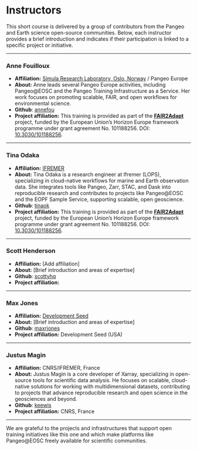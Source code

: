 # Instructors

This short course is delivered by a group of contributors from the Pangeo and Earth science open-source communities. Below, each instructor provides a brief introduction and indicates if their participation is linked to a specific project or initiative.

---

### **Anne Fouilloux**
- **Affiliation:** [Simula Research Laboratory, Oslo, Norway](https://www.simula.no) / Pangeo Europe
- **About:** Anne leads several Pangeo Europe activities, including Pangeo@EOSC and the Pangeo Training Infrastructure as a Service. Her work focuses on promoting scalable, FAIR, and open workflows for environmental science.
- **Github**: [annefou](https://github.com/annefou)
- **Project affiliation:** This training is provided as part of the **[FAIR2Adapt](https://fair2adapt-eosc.eu)** project, funded by the European Union’s Horizon Europe framework programme under grant agreement No. 101188256. DOI: [10.3030/101188256](https://cordis.europa.eu/project/id/101188256).

---

### **Tina Odaka**
- **Affiliation:** [IFREMER](https://en.ifremer.fr)
- **About:** Tina Odaka is a research engineer at Ifremer (LOPS), specializing in cloud-native workflows for marine and Earth observation data. She integrates tools like Pangeo, Zarr, STAC, and Dask into reproducible research and contributes to projects like Pangeo@EOSC and the EOPF Sample Service, supporting scalable, open geoscience.
- **Github**: [tinaok](https://github.com/tinaok)
- **Project affiliation:** This training is provided as part of the **[FAIR2Adapt](https://fair2adapt-eosc.eu)** project, funded by the European Union’s Horizon Europe framework programme under grant agreement No. 101188256. DOI: [10.3030/101188256](https://cordis.europa.eu/project/id/101188256).

---

### **Scott Henderson**
- **Affiliation:** [Add affiliation]
- **About:** [Brief introduction and areas of expertise]
- **Github**: [scottyhq](https://github.com/scottyhq)
- **Project affiliation:** 

---

### **Max Jones**
- **Affiliation:** [Development Seed](https://developmentseed.org)
- **About:** [Brief introduction and areas of expertise]
- **Github**: [maxrjones](https://github.com/maxrjones)
- **Project affiliation:** Development Seed (USA)

---

### **Justus Magin**
- **Affiliation:** CNRS/IFREMER, France
- **About:** Justus Magin is a core developer of Xarray, specializing in open-source tools for scientific data analysis. He focuses on scalable, cloud-native solutions for working with multidimensional datasets, contributing to projects that advance reproducible research and open science in the geosciences and beyond.
- **Github**: [keewis](https://github.com/keewis)
- **Project affiliation:** CNRS, France

---

We are grateful to the projects and infrastructures that support open training initiatives like this one and which make platforms like Pangeo@EOSC freely available for scientific communities.

